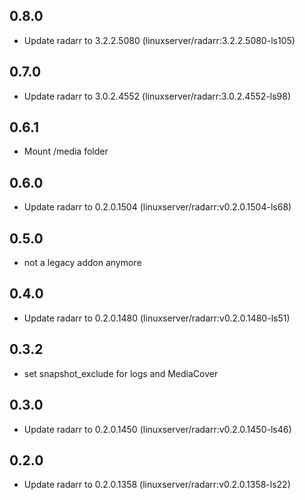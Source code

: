 ## 0.8.0

 - Update radarr to 3.2.2.5080 (linuxserver/radarr:3.2.2.5080-ls105)

## 0.7.0

 - Update radarr to 3.0.2.4552 (linuxserver/radarr:3.0.2.4552-ls98)

## 0.6.1

 - Mount /media folder

## 0.6.0

 - Update radarr to 0.2.0.1504 (linuxserver/radarr:v0.2.0.1504-ls68)

## 0.5.0

 - not a legacy addon anymore
 
 ## 0.4.0

 - Update radarr to 0.2.0.1480 (linuxserver/radarr:v0.2.0.1480-ls51)

## 0.3.2

 - set snapshot_exclude for logs and MediaCover

## 0.3.0

 - Update radarr to 0.2.0.1450 (linuxserver/radarr:v0.2.0.1450-ls46)

## 0.2.0

 - Update radarr to 0.2.0.1358 (linuxserver/radarr:v0.2.0.1358-ls22)